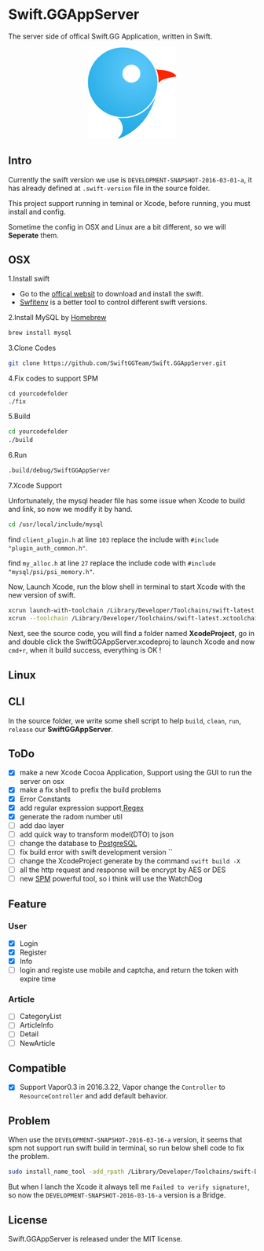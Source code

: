 # Swift.GGAppServer

The server side of offical Swift.GG Application, written in Swift.

<center>
  <img src="./logo_new.png" width ="180" alt="Logo"/>
</center>


## Intro

Currently the swift version we use is `DEVELOPMENT-SNAPSHOT-2016-03-01-a`, it has already defined at `.swift-version` file in the source folder.

This project support running in teminal or Xcode, before running, you must install and config.

Sometime the config in OSX and Linux are a bit different, so we will **Seperate** them.

## OSX

1.Install swift

- Go to the [offical websit](https://swift.org/) to download and install the swift.
- [Swfitenv](https://github.com/kylef/swiftenv) is a better tool to control different swift versions.

2.Install MySQL by [Homebrew](http://brew.sh/)

```sh
brew install mysql
```

3.Clone Codes

```sh
git clone https://github.com/SwiftGGTeam/Swift.GGAppServer.git
```

4.Fix codes to support SPM
```
cd yourcodefolder
./fix
```

5.Build

```sh
cd yourcodefolder
./build
```

6.Run

```sh
.build/debug/SwiftGGAppServer
```

7.Xcode Support

Unfortunately, the mysql header file has some issue when Xcode to build and link, so now we modify it by hand.

```sh
cd /usr/local/include/mysql
```

find `client_plugin.h` at line `103` replace the include with ```#include "plugin_auth_common.h"```.

find `my_alloc.h` at line `27` replace the include code with ```#include "mysql/psi/psi_memory.h"```.

Now, Launch Xcode, run the blow shell in terminal to start Xcode with the new version of swift.

```sh
xcrun launch-with-toolchain /Library/Developer/Toolchains/swift-latest.xctoolchain
xcrun --toolchain /Library/Developer/Toolchains/swift-latest.xctoolchain
```

Next, see the source code, you will find a folder named **XcodeProject**, go in and double click the SwiftGGAppServer.xcodeproj to launch Xcode and now `cmd+r`, when it build success, everything is OK !

## Linux

## CLI

In the source folder, we write some shell script to help `build`, `clean`, `run`, `release` our **SwiftGGAppServer**.

## ToDo

- [x] make a new Xcode Cocoa Application, Support using the GUI to run the server on osx
- [x] make a fix shell to prefix the build problems
- [x] Error Constants
- [x] add regular expression support,[Regex](https://github.com/crossroadlabs/Regex.git)
- [x] generate the radom number util
- [ ] add dao layer
- [ ] add quick way to transform model(DTO) to json
- [ ] change the database to [PostgreSQL](http://www.postgresql.org)
- [ ] fix build error with swift development version ``
- [ ] change the XcodeProject generate by the command ```swift build -X```
- [ ] all the http request and response will be encrypt by AES or DES
- [ ] new [SPM](https://github.com/CoderAFI/SPM) powerful tool, so i think will use the WatchDog

## Feature

### User
- [x] Login
- [x] Register
- [x] Info
- [ ] login and registe use mobile and captcha, and return the token with expire time

### Article
- [ ] CategoryList
- [ ] ArticleInfo
- [ ] Detail
- [ ] NewArticle

## Compatible
- [x] Support Vapor0.3 in 2016.3.22, Vapor change the `Controller` to `ResourceController` and add default behavior.

## Problem

When use the `DEVELOPMENT-SNAPSHOT-2016-03-16-a` version, it seems that spm not support run swift build in terminal, so run below shell code to fix the problem.

```sh
sudo install_name_tool -add_rpath /Library/Developer/Toolchains/swift-DEVELOPMENT-SNAPSHOT-2016-03-16-a.xctoolchain/usr/lib/swift/macosx /Library/Developer/Toolchains/swift-DEVELOPMENT-SNAPSHOT-2016-03-16-a.xctoolchain/usr/bin/swift-build
```

But when I lanch the Xcode it always tell me `Failed to verify signature!`, so now the `DEVELOPMENT-SNAPSHOT-2016-03-16-a` version is a Bridge.

## License
Swift.GGAppServer is released under the MIT license.
